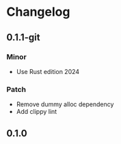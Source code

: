 # Changelog

## 0.1.1-git

### Minor

- Use Rust edition 2024

### Patch

- Remove dummy alloc dependency
- Add clippy lint

## 0.1.0

<!-- Increment to skip CHANGELOG.md test: 1 -->

